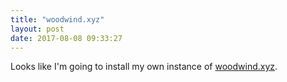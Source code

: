 ```yaml
---
title: "woodwind.xyz"
layout: post
date: 2017-08-08 09:33:27
---
```

Looks like I'm going to install my own instance of [woodwind.xyz](http://indieweb.org/Woodwind).
